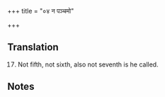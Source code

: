 +++
title = "०४ न पञ्चमो"

+++
## Translation
17. Not fifth, not sixth, also not seventh is he called.

## Notes

